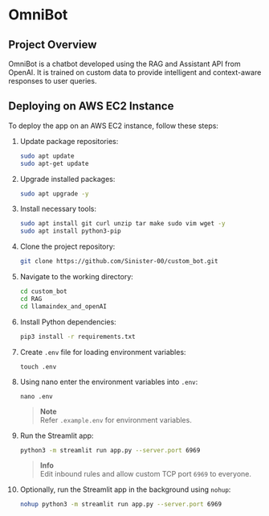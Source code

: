 # OmniBot  

## Project Overview
OmniBot is a chatbot developed using the RAG and Assistant API from OpenAI. It is trained on custom data to provide intelligent and context-aware responses to user queries.

## Deploying on AWS EC2 Instance
To deploy the app on an AWS EC2 instance, follow these steps:

1. Update package repositories:
    ```bash
    sudo apt update
    sudo apt-get update
    ```

2. Upgrade installed packages:
    ```bash
    sudo apt upgrade -y
    ```

3. Install necessary tools:
    ```bash
    sudo apt install git curl unzip tar make sudo vim wget -y
    sudo apt install python3-pip
    ```

4. Clone the project repository:
    ```bash
    git clone https://github.com/Sinister-00/custom_bot.git
    ```

5. Navigate to the working directory:
    ```bash
    cd custom_bot
    cd RAG
    cd llamaindex_and_openAI
    ```

6. Install Python dependencies:
    ```bash
    pip3 install -r requirements.txt
    ```

7. Create `.env` file for loading environment variables:

    ```
    touch .env
    ```

8. Using nano enter the environment variables into `.env`:
    ```
    nano .env
    ```
    > **Note**  
    > Refer `.example.env` for environment variables.

9. Run the Streamlit app:

    ```bash
    python3 -m streamlit run app.py --server.port 6969
    ```
    > **Info**  
    > Edit inbound rules and allow custom TCP port `6969` to everyone. 


10. Optionally, run the Streamlit app in the background using `nohup`:
    ```bash
    nohup python3 -m streamlit run app.py --server.port 6969 
    ```
